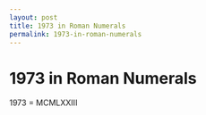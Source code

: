 ```yaml
---
layout: post
title: 1973 in Roman Numerals
permalink: 1973-in-roman-numerals
---
```


# 1973 in Roman Numerals

1973 = MCMLXXIII
